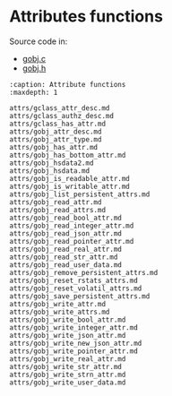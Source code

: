 # Attributes functions

Source code in:
- [gobj.c](https://github.com/artgins/yunetas/blob/main/kernel/c/gobj-c/src/gobj.c)
- [gobj.h](https://github.com/artgins/yunetas/blob/main/kernel/c/gobj-c/src/gobj.h)


```{toctree}
:caption: Attribute functions
:maxdepth: 1

attrs/gclass_attr_desc.md
attrs/gclass_authz_desc.md
attrs/gclass_has_attr.md
attrs/gobj_attr_desc.md
attrs/gobj_attr_type.md
attrs/gobj_has_attr.md
attrs/gobj_has_bottom_attr.md
attrs/gobj_hsdata2.md
attrs/gobj_hsdata.md
attrs/gobj_is_readable_attr.md
attrs/gobj_is_writable_attr.md
attrs/gobj_list_persistent_attrs.md
attrs/gobj_read_attr.md
attrs/gobj_read_attrs.md
attrs/gobj_read_bool_attr.md
attrs/gobj_read_integer_attr.md
attrs/gobj_read_json_attr.md
attrs/gobj_read_pointer_attr.md
attrs/gobj_read_real_attr.md
attrs/gobj_read_str_attr.md
attrs/gobj_read_user_data.md
attrs/gobj_remove_persistent_attrs.md
attrs/gobj_reset_rstats_attrs.md
attrs/gobj_reset_volatil_attrs.md
attrs/gobj_save_persistent_attrs.md
attrs/gobj_write_attr.md
attrs/gobj_write_attrs.md
attrs/gobj_write_bool_attr.md
attrs/gobj_write_integer_attr.md
attrs/gobj_write_json_attr.md
attrs/gobj_write_new_json_attr.md
attrs/gobj_write_pointer_attr.md
attrs/gobj_write_real_attr.md
attrs/gobj_write_str_attr.md
attrs/gobj_write_strn_attr.md
attrs/gobj_write_user_data.md

```
